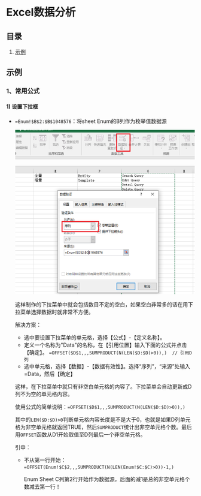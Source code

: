 # Excel数据分析

## 目录

1. [示例](#示例)

## 示例

### 1、常用公式

#### 1) 设置下拉框

- `=Enum!$B$2:$B$1048576`：将sheet Enum的B列作为枚举值数据源
  
  ![x](./Resource/1.png)

  这样制作的下拉菜单中就会包括数目不定的空白，如果空白非常多的话在用下拉菜单选择数据时就非常不方便。

  解决方案：

  - 选中要设置下拉菜单的单元格，选择【公式】-【定义名称】。
  - 定义一个名称为"Data"的名称，在【引用位置】输入下面的公式并点击【确定】。
  `=OFFSET($D$1,,,SUMPRODUCT(N(LEN($D:$D)>0)),)  // 引用D列`
  - 选中单元格，选择【数据】-【数据有效性】。选择“序列”，“来源”处输入=Data，然后【确定】
  
  这样，在下拉菜单中就只有非空白单元格的内容了。下拉菜单会自动更新成D列不为空的单元格内容。

  使用公式的简单说明：`=OFFSET($D$1,,,SUMPRODUCT(N(LEN($D:$D)>0)),)`

  其中的`LEN($D:$D)>0`判断单元格内容长度是不是大于0，也就是如果D列单元格为非空单元格就返回TRUE，然后`SUMPRODUCT`统计出非空单元格个数。最后用`OFFSET`函数从D1开始取值至D列最后一个非空单元格。

  引申：
  
  - 不从第一行开始：`=OFFSET(Enum!$C$2,,,SUMPRODUCT(N(LEN(Enum!$C:$C)>0))-1,)`

    Enum Sheet C列第2行开始作为数据源，后面的减1是总的非空单元格个数减去第一行！
